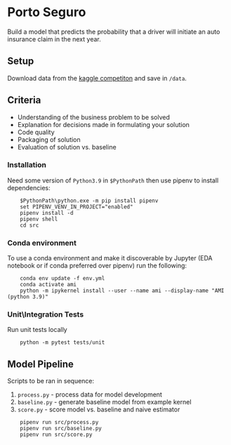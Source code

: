 # Porto Seguro
Build a model that predicts the probability that a driver will initiate an auto insurance claim in the next year.

## Setup
Download data from the [kaggle competiton](https://www.kaggle.com/competitions/porto-seguro-safe-driver-prediction/data) and save in `/data`.

## Criteria
- Understanding of the business problem to be solved
- Explanation for decisions made in formulating your solution
- Code quality
- Packaging of solution
- Evaluation of solution vs. baseline

### Installation
Need some version of `Python3.9` in `$PythonPath` then use pipenv to install dependencies:

```
    $PythonPath\python.exe -m pip install pipenv
    set PIPENV_VENV_IN_PROJECT="enabled"
    pipenv install -d
    pipenv shell
    cd src
```


### Conda environment
To use a conda environment and make it discoverable by Jupyter (EDA notebook or if conda preferred over pipenv) run the following:
```
    conda env update -f env.yml
    conda activate ami
    python -m ipykernel install --user --name ami --display-name "AMI (python 3.9)"
```


### Unit\Integration Tests
Run unit tests locally
```
    python -m pytest tests/unit
```


## Model Pipeline
Scripts to be ran in sequence:
1. `process.py` - process data for model development
1. `baseline.py` - generate baseline model from example kernel
1. `score.py` - score model vs. baseline and naive estimator

```
    pipenv run src/process.py
    pipenv run src/baseline.py
    pipenv run src/score.py
```